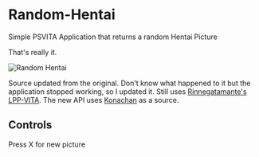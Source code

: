# Random-Hentai
Simple PSVITA Application that returns a random Hentai Picture


That's really it. 

![Random Hentai](https://img.rookmine.com/200107100127.png)

Source updated from the original. Don't know what happened to it but the application stopped working, so I updated it. Still uses [Rinnegatamante's LPP-VITA](https://github.com/Rinnegatamante/lpp-vita). The new API uses [Konachan](http://konachan.com) as a source.

## Controls
Press X for new picture

